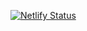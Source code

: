 [![Netlify Status](https://api.netlify.com/api/v1/badges/50efb6c6-4cf5-46c7-bc3c-2c34d031e947/deploy-status)](https://app.netlify.com/sites/undo-redo/deploys)
